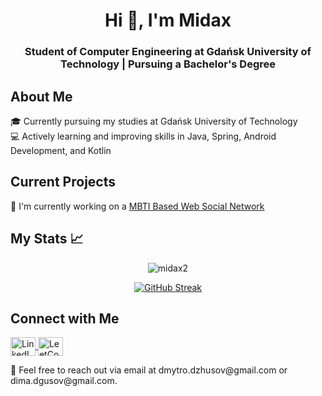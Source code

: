 <h1 align="center">Hi 👋, I'm Midax </h1> <h3 align="center">Student of Computer Engineering at Gdańsk University of Technology | Pursuing a Bachelor's Degree</h3>
<h2>About Me</h2>
🎓 Currently pursuing my studies at Gdańsk University of Technology</br>
💻 Actively learning and improving skills in Java, Spring, Android Development, and Kotlin</br>

<h2>Current Projects</h2>
🔭 I'm currently working on a <a href=https://github.com/Torba2207/MBTI-Social-Service>MBTI Based Web Social Network</a></br>
<h2>My Stats 📈</h2>
<p align="center"><img src="https://github-readme-stats.vercel.app/api/top-langs?username=midax2&show_icons=true&theme=dark&locale=en&layout=compact" alt="midax2" /></p>

<p align="center"><a href="https://git.io/streak-stats"><img src="https://github-readme-streak-stats.herokuapp.com?user=midax2&theme=highcontrast" alt="GitHub Streak" /></a></p>

<h2>Connect with Me</h2>

<p align="left"> <a href="https://linkedin.com/in/dmytro-dzhusov/" target="blank"> <img align="center" src="https://raw.githubusercontent.com/rahuldkjain/github-profile-readme-generator/master/src/images/icons/Social/linked-in-alt.svg" alt="LinkedIn" height="30" width="40" /> </a> <a href="https://www.leetcode.com/user3703oh" target="blank"> <img align="center" src="https://raw.githubusercontent.com/rahuldkjain/github-profile-readme-generator/master/src/images/icons/Social/leet-code.svg" alt="LeetCode" height="30" width="40" /> </a> </p> 
<p>📧 Feel free to reach out via email at dmytro.dzhusov@gmail.com or dima.dgusov@gmail.com.</p>
